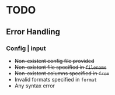 # TODO
## Error Handling
### Config | input
- ~~Non-existent config file provided~~
- ~~Non-existent file specified in `filename`~~
- ~~Non-existent columns specified in `from`~~
- Invalid formats specified in `format`
- Any syntax error
